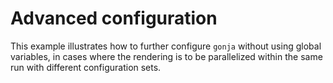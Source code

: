 # Advanced configuration

This example illustrates how to further configure `gonja` without using global variables, in cases where the rendering is to be parallelized within the same run with different configuration sets.